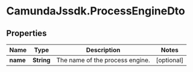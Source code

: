# CamundaJssdk.ProcessEngineDto

## Properties

Name | Type | Description | Notes
------------ | ------------- | ------------- | -------------
**name** | **String** | The name of the process engine. | [optional] 


